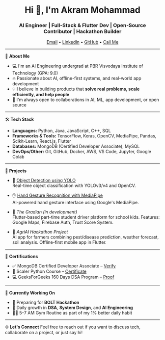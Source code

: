 <h1 align="center">Hi 👋, I'm Akram Mohammad</h1>
<h3 align="center">AI Engineer | Full-Stack & Flutter Dev | Open-Source Contributor | Hackathon Builder</h3>

<p align="center">
  <a href="mailto:akram.codes24@gmail.com">Email</a> •
  <a href="https://linkedin.com/in/akram-md-690a15339">LinkedIn</a> •
  <a href="https://github.com/AKram-codes">GitHub</a> •
  <a href="tel:+916302178526">Call Me</a>
</p>

---

🌱 **About Me**
- 💻 I'm an AI Engineering undergrad at PBR Visvodaya Institute of Technology (GPA: 9.0)
- 🔥 Passionate about AI, offline-first systems, and real-world app development
- 💡 I believe in building products that **solve real problems, scale efficiently, and help people**
- 💬 I'm always open to collaborations in AI, ML, app development, or open source

---

🛠️ **Tech Stack**
- **Languages:** Python, Java, JavaScript, C++, SQL
- **Frameworks & Tools:** TensorFlow, Keras, OpenCV, MediaPipe, Pandas, Scikit-Learn, React.js, Flutter
- **Databases:** MongoDB (Certified Developer Associate), MySQL
- **DevOps/Other:** Git, GitHub, Docker, AWS, VS Code, Jupyter, Google Colab

---

🚀 **Projects**
- 🧠 [Object Detection using YOLO](https://bit.ly/4f2Tq5q)  
  Real-time object classification with YOLOv3/v4 and OpenCV.

- ✋ [Hand Gesture Recognition with MediaPipe](https://bit.ly/4gk1Vda)  
  AI-powered hand gesture interface using Google's MediaPipe.

- 🚗 *The Gradian (in development)*  
  Flutter-based part-time student driver platform for school kids. Features: Google Maps, Firebase Auth, Trust Score System.

- 🌾 *AgriAI Hackathon Project*  
  AI app for farmers combining pest/disease prediction, weather forecast, soil analysis. Offline-first mobile app in Flutter.

---

🏅 **Certifications**
- ✅ MongoDB Certified Developer Associate – [Verify](https://learn.mongodb.com/c/Qa374AcqQ7eEE34dDuiSvw)
- 🐍 Scaler Python Course – [Certificate](https://bit.ly/3YvTHZe)
- 💻 GeeksForGeeks 160 Days DSA Program – [Proof](https://bit.ly/42XtNPh)

---

🎯 **Currently Working On**
- 🔁 Preparing for **BOLT Hackathon**
- 🧱 Daily growth in **DSA**, **System Design**, and **AI Engineering**
- 🏋️‍♂️ 5–7 AM Gym Routine as part of my 1% better daily habit

---

🌐 **Let's Connect**
Feel free to reach out if you want to discuss tech, collaborate on a project, or just say hi!

